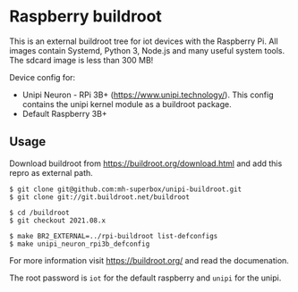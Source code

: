 # Raspberry buildroot

This is an external buildroot tree for iot devices with the Raspberry Pi.
All images contain Systemd, Python 3, Node.js and many useful system tools. The sdcard image is less than 300 MB!

Device config for:
* Unipi Neuron - RPi 3B+ (https://www.unipi.technology/). This config contains the unipi kernel module as a buildroot package.
* Default Raspberry 3B+ 

## Usage

Download buildroot from https://buildroot.org/download.html and add this repro as external path.

```shell
$ git clone git@github.com:mh-superbox/unipi-buildroot.git
$ git clone git://git.buildroot.net/buildroot

$ cd /buildroot
$ git checkout 2021.08.x

$ make BR2_EXTERNAL=../rpi-buildroot list-defconfigs
$ make unipi_neuron_rpi3b_defconfig
```

For more information visit https://buildroot.org/ and read the documenation.

The root password is `iot` for the default raspberry and `unipi` for the unipi.
